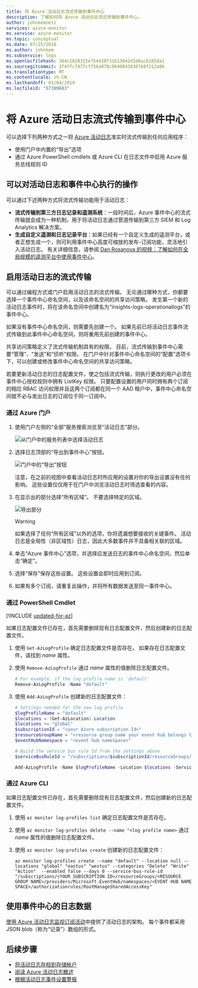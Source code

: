 ```yaml
---
title: 将 Azure 活动日志流式传输到事件中心
description: 了解如何将 Azure 活动日志流式传输到事件中心。
author: johnkemnetz
services: azure-monitor
ms.service: azure-monitor
ms.topic: conceptual
ms.date: 07/25/2018
ms.author: johnkem
ms.subservice: logs
ms.openlocfilehash: 3d4c1029315e754410f31b13042d1d6acb105da1
ms.sourcegitcommit: 3f4ffc7477cff56a078c9640043836768f212a06
ms.translationtype: MT
ms.contentlocale: zh-CN
ms.lasthandoff: 03/04/2019
ms.locfileid: "57309683"
---
```

# <a name="stream-the-azure-activity-log-to-event-hubs"></a>将 Azure 活动日志流式传输到事件中心
可以选择下列两种方式之一将 [Azure 活动日志](../../azure-monitor/platform/activity-logs-overview.md)准实时流式传输到任何应用程序：

* 使用门户中内置的“导出”选项
* 通过 Azure PowerShell cmdlets 或 Azure CLI 在日志文件中启用 Azure 服务总线规则 ID

## <a name="what-you-can-do-with-the-activity-log-and-event-hubs"></a>可以对活动日志和事件中心执行的操作
可以通过下述两种方式将流式传输功能用于活动日志：

* **流式传输到第三方日志记录和遥测系统**：一段时间后，Azure 事件中心的流式传输就会成为一种机制，用于将活动日志通过管道传输到第三方 SIEM 和 Log Analytics 解决方案。
* **生成自定义遥测和日志记录平台**：如果已经有一个自定义生成的遥测平台，或者正想生成一个，则可利用事件中心高度可缩放的发布-订阅功能，灵活地引入活动日志。 有关详细信息，请参阅 [Dan Rosanova 的视频：了解如何在全局规模的遥测平台中使用事件中心](https://azure.microsoft.com/documentation/videos/build-2015-designing-and-sizing-a-global-scale-telemetry-platform-on-azure-event-Hubs/)。

## <a name="enable-streaming-of-the-activity-log"></a>启用活动日志的流式传输
可以通过编程方式或门户启用活动日志的流式传输。 无论通过哪种方式，你都要选择一个事件中心命名空间，以及该命名空间的共享访问策略。 发生第一个新的活动日志事件时，将在该命名空间中创建名为“insights-logs-operationallogs”的事件中心。 

如果没有事件中心命名空间，则需要先创建一个。 如果先前已将活动日志事件流式传输到此事件中心命名空间，则将重用先前创建的事件中心。 

共享访问策略定义了流式传输机制具有的权限。 目前，流式传输到事件中心需要“管理”、“发送”和“侦听”权限。 在门户中针对事件中心命名空间的“配置”选项卡下，可以创建或修改事件中心命名空间的共享访问策略。 

若要更新活动日志的日志配置文件，使之包括流式传输，则执行更改的用户必须在事件中心授权规则中拥有 ListKey 权限。 只要配置设置的用户同时拥有两个订阅的相应 RBAC 访问权限并且这两个订阅都在同一个 AAD 租户中，事件中心命名空间就不必与发出日志的订阅位于同一订阅中。

### <a name="via-the-azure-portal"></a>通过 Azure 门户
1. 使用门户左侧的“全部”服务搜索浏览至“活动日志”部分。
   
   ![从门户中的服务列表中选择活动日志](./media/activity-logs-stream-event-hubs/activity-logs-portal-navigate-v2.png)
2. 选择日志顶部的“导出到事件中心”按钮。
   
   ![门户中的“导出”按钮](./media/activity-logs-stream-event-hubs/activity-logs-portal-export-v2.png)

   注意，在之前的视图中查看活动日志时所应用的设置对你的导出设置没有任何影响。 这些设置仅仅用于在门户中浏览活动日志时筛选查看的内容。
3. 在显示出的部分选择“所有区域”。 不要选择特定的区域。
   
   ![导出部分](./media/activity-logs-stream-event-hubs/export-audit.png)

   > [!WARNING]  
   > 如果选择了任何“所有区域”以外的选项，你将遗漏想要接收的关键事件。 活动日志是全局性（非区域性）日志，因此大多数事件并不具备相关联的区域。 
   >

4. 单击“Azure 事件中心”选项，并选择应发送日志的事件中心命名空间，然后单击“确定”。
5. 选择“保存”保存这些设置。 这些设置会即时应用到订阅。
6. 如果有多个订阅，请重复此操作，并将所有数据发送至同一事件中心。

### <a name="via-powershell-cmdlets"></a>通过 PowerShell Cmdlet

[!INCLUDE [updated-for-az](../../../includes/updated-for-az.md)]

如果日志配置文件已存在，首先需要删除现有日志配置文件，然后创建新的日志配置文件。

1. 使用 `Get-AzLogProfile` 确定日志配置文件是否存在。  如果存在日志配置文件，请找到 *name* 属性。
2. 使用 `Remove-AzLogProfile` 通过 *name* 属性的值删除日志配置文件。

    ```powershell
    # For example, if the log profile name is 'default'
    Remove-AzLogProfile -Name "default"
    ```
3. 使用 `Add-AzLogProfile` 创建新的日志配置文件：

   ```powershell
   # Settings needed for the new log profile
   $logProfileName = "default"
   $locations = (Get-AzLocation).Location
   $locations += "global"
   $subscriptionId = "<your Azure subscription Id>"
   $resourceGroupName = "<resource group name your event hub belongs to>"
   $eventHubNamespace = "<event hub namespace>"

   # Build the service bus rule Id from the settings above
   $serviceBusRuleId = "/subscriptions/$subscriptionId/resourceGroups/$resourceGroupName/providers/Microsoft.EventHub/namespaces/$eventHubNamespace/authorizationrules/RootManageSharedAccessKey"

   Add-AzLogProfile -Name $logProfileName -Location $locations -ServiceBusRuleId $serviceBusRuleId
   ```

### <a name="via-azure-cli"></a>通过 Azure CLI
如果日志配置文件已存在，首先需要删除现有日志配置文件，然后创建新的日志配置文件。

1. 使用 `az monitor log-profiles list` 确定日志配置文件是否存在。
2. 使用 `az monitor log-profiles delete --name "<log profile name>` 通过 *name* 属性的值删除日志配置文件。
3. 使用 `az monitor log-profiles create` 创建新的日志配置文件：

   ```azurecli-interactive
   az monitor log-profiles create --name "default" --location null --locations "global" "eastus" "westus" --categories "Delete" "Write" "Action"  --enabled false --days 0 --service-bus-rule-id "/subscriptions/<YOUR SUBSCRIPTION ID>/resourceGroups/<RESOURCE GROUP NAME>/providers/Microsoft.EventHub/namespaces/<EVENT HUB NAME SPACE>/authorizationrules/RootManageSharedAccessKey"
   ```

## <a name="consume-the-log-data-from-event-hubs"></a>使用事件中心的日志数据
[使用 Azure 活动日志监视订阅活动](../../azure-monitor/platform/activity-logs-overview.md)中提供了活动日志的架构。 每个事件都采用 JSON blob（称为“记录”）数组的形式。

## <a name="next-steps"></a>后续步骤
* [将活动日志存档到存储帐户](../../azure-monitor/platform/archive-activity-log.md)
* [阅读 Azure 活动日志概述](../../azure-monitor/platform/activity-logs-overview.md)
* [根据活动日志事件设置警报](../../azure-monitor/platform/alerts-log-webhook.md)



